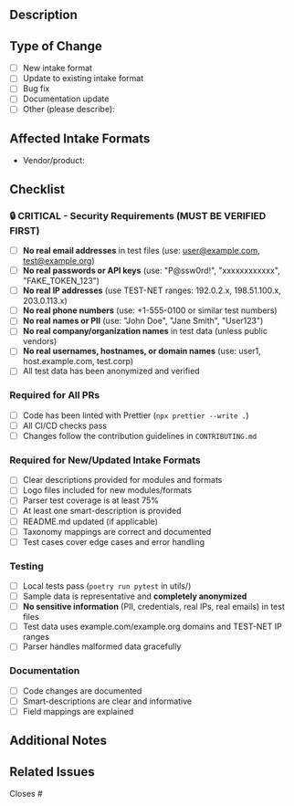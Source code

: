 ## Description

<!-- Provide a clear and concise description of your changes -->

## Type of Change

<!-- Check the relevant option(s) -->

- [ ] New intake format
- [ ] Update to existing intake format
- [ ] Bug fix
- [ ] Documentation update
- [ ] Other (please describe):

## Affected Intake Formats

<!-- List the vendor/product formats affected by this PR -->

- Vendor/product:

## Checklist

<!-- Ensure all requirements are met before submitting -->

### 🔒 CRITICAL - Security Requirements (MUST BE VERIFIED FIRST)

- [ ] **No real email addresses** in test files (use: user@example.com, test@example.org)
- [ ] **No real passwords or API keys** (use: "P@ssw0rd!", "xxxxxxxxxxxx", "FAKE_TOKEN_123")
- [ ] **No real IP addresses** (use TEST-NET ranges: 192.0.2.x, 198.51.100.x, 203.0.113.x)
- [ ] **No real phone numbers** (use: +1-555-0100 or similar test numbers)
- [ ] **No real names or PII** (use: "John Doe", "Jane Smith", "User123")
- [ ] **No real company/organization names** in test data (unless public vendors)
- [ ] **No real usernames, hostnames, or domain names** (use: user1, host.example.com, test.corp)
- [ ] All test data has been anonymized and verified

### Required for All PRs

- [ ] Code has been linted with Prettier (`npx prettier --write .`)
- [ ] All CI/CD checks pass
- [ ] Changes follow the contribution guidelines in `CONTRIBUTING.md`

### Required for New/Updated Intake Formats

- [ ] Clear descriptions provided for modules and formats
- [ ] Logo files included for new modules/formats
- [ ] Parser test coverage is at least 75%
- [ ] At least one smart-description is provided
- [ ] README.md updated (if applicable)
- [ ] Taxonomy mappings are correct and documented
- [ ] Test cases cover edge cases and error handling

### Testing

- [ ] Local tests pass (`poetry run pytest` in utils/)
- [ ] Sample data is representative and **completely anonymized**
- [ ] **No sensitive information** (PII, credentials, real IPs, real emails) in test files
- [ ] Test data uses example.com/example.org domains and TEST-NET IP ranges
- [ ] Parser handles malformed data gracefully

### Documentation

- [ ] Code changes are documented
- [ ] Smart-descriptions are clear and informative
- [ ] Field mappings are explained

## Additional Notes

<!-- Add any additional context, screenshots, or information that would help reviewers -->

## Related Issues

<!-- Link any related issues using #issue_number -->

Closes #
